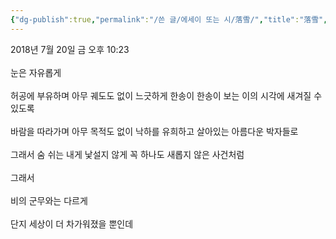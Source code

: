 ```yaml
---
{"dg-publish":true,"permalink":"/쓴 글/에세이 또는 시/落雪/","title":"落雪","tags":["눈","겨울"],"noteIcon":""}
---
```


2018년 7월 20일 금 오후 10:23<br/>
<br/>
눈은 자유롭게<br/>
<br/>
허공에 부유하며 아무 궤도도 없이 느긋하게 한송이 한송이 보는 이의 시각에 새겨질 수 있도록<br/>
<br/>
바람을 따라가며 아무 목적도 없이 낙하를 유희하고 살아있는 아름다운 박자들로<br/>
<br/>
그래서 숨 쉬는 내게 낯설지 않게 꼭 하나도 새롭지 않은 사건처럼<br/>
<br/>
그래서<br/>
<br/>
비의 군무와는 다르게<br/>
<br/>
단지 세상이 더 차가워졌을 뿐인데<br/>
